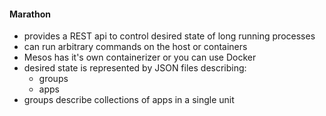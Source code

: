 #### Marathon

 * provides a REST api to control desired state of long running processes
 * can run arbitrary commands on the host or containers
 * Mesos has it's own containerizer or you can use Docker
 * desired state is represented by JSON files describing:
   * groups
   * apps
 * groups describe collections of apps in a single unit
 